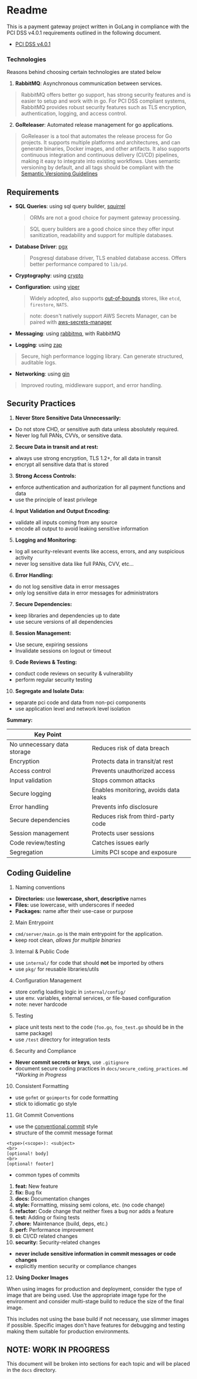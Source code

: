 # Readme

This is a payment gateway project written in GoLang in compliance with the
PCI DSS v4.0.1 requirements outlined in the following document.

- [PCI DSS v4.0.1](https://blog.pcisecuritystandards.org/just-published-pci-dss-v4-0-1)

### Technologies

Reasons behind choosing certain technologies are stated below

1. **RabbitMQ**: Asynchronous communication between services.

> RabbitMQ offers better go support, has strong security features and is easier
> to setup and work with in go. For PCI DSS compliant systems, RabbitMQ provides
> robust security features such as TLS encryption, authentication, logging, and access
> control.

2. **GoReleaser**: Automated release management for go applications.

> GoReleaser is a tool that automates the release process for Go projects. It
> supports multiple platforms and architectures, and can generate binaries,
> Docker images, and other artifacts. It also supports continuous integration
> and continuous delivery (CI/CD) pipelines, making it easy to integrate into
> existing workflows. Uses semantic versioning by default, and all tags should
> be compliant with the [Semantic Versioning Guidelines](https://semver.org/)

## Requirements

- **SQL Queries**: using sql query builder, [squirrel](https://github.com/Masterminds/squirrel)

  > ORMs are not a good choice for payment gateway processing.

  > SQL query builders are a good choice since they offer input sanitization,
  > readability and support for multiple databases.

- **Database Driver**: [pgx](https://github.com/jackc/pgx)

  > Posgresql database driver, TLS enabled database access. Offers better
  performance compared to `lib/pd`.

- **Cryptography**: using [crypto](https://pkg.go.dev/crypto)

- **Configuration**: using [viper](https://github.com/spf13/viper)

  > Widely adopted, also supports [out-of-bounds](https://learn.microsoft.com/en-us/azure/security/fundamentals/secrets-best-practices)
  stores, like `etcd`, `firestore`, `NATS`.

  > note: doesn't natively support AWS Secrets Manager, can be paired with [aws-secrets-manager](https://docs.aws.amazon.com/sdk-for-go/v2/developer-guide/welcome.html)

- **Messaging**: using [rabbitmq](https://github.com/streadway/amqp), with
RabbitMQ

- **Logging**: using [zap](https://github.com/uber-go/zap)

> Secure, high performance logging library. Can generate structured, auditable
> logs.

- **Networking**: using [gin](https://github.com/gin-gonic/gin)

> Improved routing, middleware support, and error handling.

## Security Practices

1. **Never Store Sensitive Data Unnecessarily:**

- Do not store CHD, or sensitive auth
data unless absolutely required.
- Never log full PANs, CVVs, or sensitive data.

2. **Secure Data in transit and at rest:**

- always use strong encryption, TLS 1.2+, for all data in transit
- encrypt all sensitive data that is stored

3. **Strong Access Controls:**

- enforce authentication and authorization for all payment functions and data
- use the principle of least privilege

4. **Input Validation and Output Encoding:**

- validate all inputs coming from any source
- encode all output to avoid leaking sensitive information

5. **Logging and Monitoring:**

- log all security-relevant events like access, errors, and any suspicious
activity
- never log sensitive data like full PANs, CVV, etc...

6. **Error Handling:**

- do not log sensitive data in error messages
- only log sensitive data in error messages for administrators

7. **Secure Dependencies:**

- keep libraries and dependencies up to date
- use secure versions of all dependencies

8. **Session Management:**

- Use secure, expiring sessions
- Invalidate sessions on logout or timeout

9. **Code Reviews & Testing:**

- conduct code reviews on security & vulnerability
- perform regular security testing

10. **Segregate and Isolate Data:**

- separate pci code and data from non-pci components
- use application level and network level isolation

**Summary:**

| Key Point                    |                                           |
|------------------------------|-------------------------------------------|
| No unnecessary data storage  | Reduces risk of data breach               |
| Encryption                   | Protects data in transit/at rest          |
| Access control               | Prevents unauthorized access              |
| Input validation             | Stops common attacks                      |
| Secure logging               | Enables monitoring, avoids data leaks     |
| Error handling               | Prevents info disclosure                  |
| Secure dependencies          | Reduces risk from third-party code        |
| Session management           | Protects user sessions                    |
| Code review/testing          | Catches issues early                      |
| Segregation                  | Limits PCI scope and exposure             |

## Coding Guideline

1. Naming conventions

- **Directories:** use **lowercase, short, descriptive** names
- **Files:** use lowercase, with underscores if needed
- **Packages:** name after their use-case or purpose

2. Main Entrypoint

- `cmd/server/main.go` is the main entrypoint for the application.
- keep root clean, *allows for multiple binaries*

3. Internal & Public Code

- use `internal/` for code that should **not** be imported by others
- use `pkg/` for reusable libraries/utils

4. Configuration Management

- store config loading logic in `internal/config/`
- use env. variables, external services, or file-based configuration
- note: never hardcode

5. Testing

- place unit tests next to the code (`foo.go`, `foo_test.go` should be in the
same package)
- use `/test` directory for integration tests

6. Security and Compliance

- **Never commit secrets or keys**, use `.gitignore`
- document secure coding practices in `docs/secure_coding_practices.md` **Working in Progress*

10. Consistent Formatting

- use `gofmt` or `goimports` for code formatting
- stick to idiomatic go style

11. Git Commit Conventions

- use the [conventional commit](https://www.conventionalcommits.org/en/v1.0.0/)
style
- structure of the commit message format

```
<type>(<scope>): <subject>
<br>
[optional! body]
<br>
[optional! footer]
```

- common types of commits

1.  **feat:**        New feature
2.  **fix:**         Bug fix
3.  **docs:**        Documentation changes
4.  **style:**       Formatting, missing semi colons, etc. (no code change)
5.  **refactor:**    Code change that neither fixes a bug nor adds a feature
6.  **test:**        Adding or fixing tests
7.  **chore:**       Maintenance (build, deps, etc.)
8.  **perf:**        Performance improvement
9.  **ci:**          CI/CD related changes
10. **security:**   Security-related changes

- **never include sensitive information in commit messages or code changes**
- explicitly mention security or compliance changes

12. **Using Docker Images**

When using images for production and deployment, consider the type of image that
are being used. Use the appropriate image type for the environment and consider
multi-stage build to reduce the size of the final image.

This includes not using the base build if not necessary, use slimmer images if
possible. Specific images don't have features for debugging and testing making them
suitable for production environments.

## NOTE: WORK IN PROGRESS

This document will be broken into sections for each topic and will be placed in
the `docs` directory.
